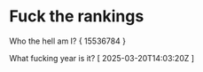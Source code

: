 # Fuck the rankings

Who the hell am I?
{ 15536784 }

What fucking year is it?
[ 2025-03-20T14:03:20Z ]

